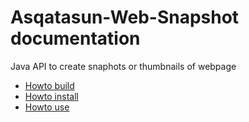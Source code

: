 # Asqatasun-Web-Snapshot documentation

Java API to create snaphots or thumbnails of webpage

* [Howto build](Howto-build.md)
* [Howto install](Howto-install.md)
* [Howto use](Howto-use.md)


 
